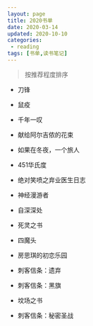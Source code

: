 ```yaml
---
layout: page
title: 2020书单
date: 2020-03-14
updated: 2020-10-10
categories:
 - reading
tags: [书单,读书笔记]
---
```


> 按推荐程度排序

- 刀锋

- 鼠疫

- 千年一叹

- 献给阿尔吉侬的花束

- 如果在冬夜，一个旅人

- 451华氏度

- 绝对笑喷之弃业医生日志

- 神经漫游者

- 自深深处

- 死灵之书

- 四魔头

- 房思琪的初恋乐园

- 刺客信条：遗弃

- 刺客信条：黑旗

- 坟场之书

- 刺客信条：秘密圣战